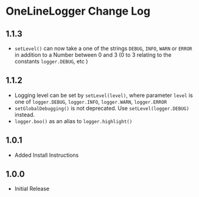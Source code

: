 # OneLineLogger Change Log

## 1.1.3

* `setLevel()` can now take a one of the strings `DEBUG`, `INFO`, `WARN` or `ERROR` in addition to a Number between 0 and 3 (0 to 3 relating to the constants `logger.DEBUG`, etc )

## 1.1.2

* Logging level can be set by `setLevel(level)`, where parameter `level` is one of `logger.DEBUG`, `logger.INFO`, `logger.WARN`, `logger.ERROR`
* `setGlobalDebugging()` is not deprecated. Use `setLevel(logger.DEBUG)` instead.
* `logger.boo()` as an alias to `logger.highlight()`

## 1.0.1

* Added Install Instructions


## 1.0.0

* Initial Release
